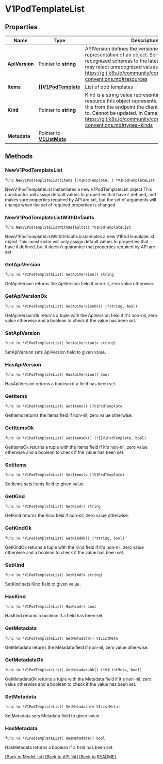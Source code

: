 # V1PodTemplateList

## Properties

Name | Type | Description | Notes
------------ | ------------- | ------------- | -------------
**ApiVersion** | Pointer to **string** | APIVersion defines the versioned schema of this representation of an object. Servers should convert recognized schemas to the latest internal value, and may reject unrecognized values. More info: https://git.k8s.io/community/contributors/devel/api-conventions.md#resources | [optional] 
**Items** | [**[]V1PodTemplate**](V1PodTemplate.md) | List of pod templates | 
**Kind** | Pointer to **string** | Kind is a string value representing the REST resource this object represents. Servers may infer this from the endpoint the client submits requests to. Cannot be updated. In CamelCase. More info: https://git.k8s.io/community/contributors/devel/api-conventions.md#types-kinds | [optional] 
**Metadata** | Pointer to [**V1ListMeta**](V1ListMeta.md) |  | [optional] 

## Methods

### NewV1PodTemplateList

`func NewV1PodTemplateList(items []V1PodTemplate, ) *V1PodTemplateList`

NewV1PodTemplateList instantiates a new V1PodTemplateList object
This constructor will assign default values to properties that have it defined,
and makes sure properties required by API are set, but the set of arguments
will change when the set of required properties is changed

### NewV1PodTemplateListWithDefaults

`func NewV1PodTemplateListWithDefaults() *V1PodTemplateList`

NewV1PodTemplateListWithDefaults instantiates a new V1PodTemplateList object
This constructor will only assign default values to properties that have it defined,
but it doesn't guarantee that properties required by API are set

### GetApiVersion

`func (o *V1PodTemplateList) GetApiVersion() string`

GetApiVersion returns the ApiVersion field if non-nil, zero value otherwise.

### GetApiVersionOk

`func (o *V1PodTemplateList) GetApiVersionOk() (*string, bool)`

GetApiVersionOk returns a tuple with the ApiVersion field if it's non-nil, zero value otherwise
and a boolean to check if the value has been set.

### SetApiVersion

`func (o *V1PodTemplateList) SetApiVersion(v string)`

SetApiVersion sets ApiVersion field to given value.

### HasApiVersion

`func (o *V1PodTemplateList) HasApiVersion() bool`

HasApiVersion returns a boolean if a field has been set.

### GetItems

`func (o *V1PodTemplateList) GetItems() []V1PodTemplate`

GetItems returns the Items field if non-nil, zero value otherwise.

### GetItemsOk

`func (o *V1PodTemplateList) GetItemsOk() (*[]V1PodTemplate, bool)`

GetItemsOk returns a tuple with the Items field if it's non-nil, zero value otherwise
and a boolean to check if the value has been set.

### SetItems

`func (o *V1PodTemplateList) SetItems(v []V1PodTemplate)`

SetItems sets Items field to given value.


### GetKind

`func (o *V1PodTemplateList) GetKind() string`

GetKind returns the Kind field if non-nil, zero value otherwise.

### GetKindOk

`func (o *V1PodTemplateList) GetKindOk() (*string, bool)`

GetKindOk returns a tuple with the Kind field if it's non-nil, zero value otherwise
and a boolean to check if the value has been set.

### SetKind

`func (o *V1PodTemplateList) SetKind(v string)`

SetKind sets Kind field to given value.

### HasKind

`func (o *V1PodTemplateList) HasKind() bool`

HasKind returns a boolean if a field has been set.

### GetMetadata

`func (o *V1PodTemplateList) GetMetadata() V1ListMeta`

GetMetadata returns the Metadata field if non-nil, zero value otherwise.

### GetMetadataOk

`func (o *V1PodTemplateList) GetMetadataOk() (*V1ListMeta, bool)`

GetMetadataOk returns a tuple with the Metadata field if it's non-nil, zero value otherwise
and a boolean to check if the value has been set.

### SetMetadata

`func (o *V1PodTemplateList) SetMetadata(v V1ListMeta)`

SetMetadata sets Metadata field to given value.

### HasMetadata

`func (o *V1PodTemplateList) HasMetadata() bool`

HasMetadata returns a boolean if a field has been set.


[[Back to Model list]](../README.md#documentation-for-models) [[Back to API list]](../README.md#documentation-for-api-endpoints) [[Back to README]](../README.md)


